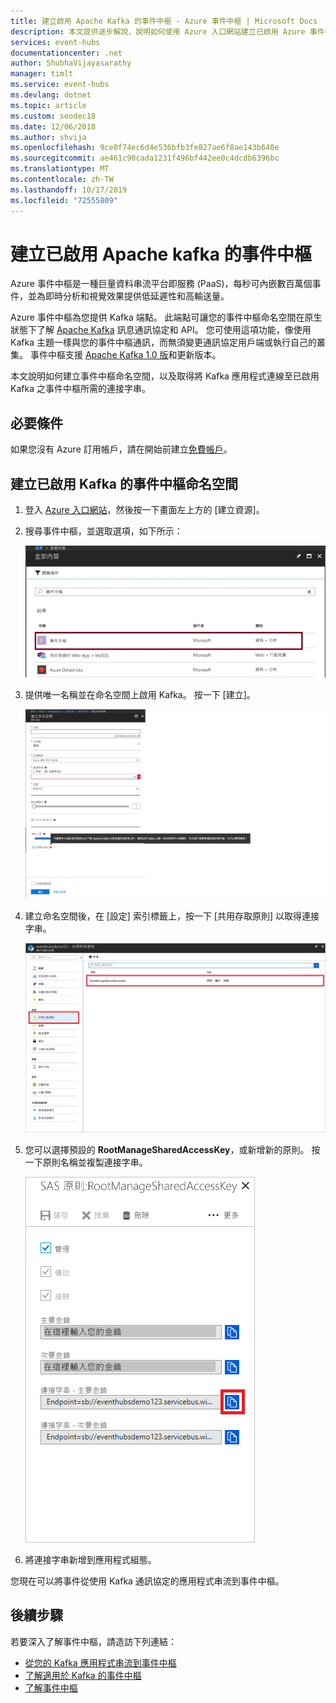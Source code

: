 ```yaml
---
title: 建立啟用 Apache Kafka 的事件中樞 - Azure 事件中樞 | Microsoft Docs
description: 本文提供逐步解說，說明如何使用 Azure 入口網站建立已啟用 Azure 事件中樞命名空間的 Apache Kafka。
services: event-hubs
documentationcenter: .net
author: ShubhaVijayasarathy
manager: timlt
ms.service: event-hubs
ms.devlang: dotnet
ms.topic: article
ms.custom: seodec18
ms.date: 12/06/2018
ms.author: shvija
ms.openlocfilehash: 9ce0f74ec6d4e536bfb3fe827ae6f8ae143b640e
ms.sourcegitcommit: ae461c90cada1231f496bf442ee0c4dcdb6396bc
ms.translationtype: MT
ms.contentlocale: zh-TW
ms.lasthandoff: 10/17/2019
ms.locfileid: "72555809"
---
```

# <a name="create-apache-kafka-enabled-event-hubs"></a>建立已啟用 Apache kafka 的事件中樞

Azure 事件中樞是一種巨量資料串流平台即服務 (PaaS)，每秒可內嵌數百萬個事件，並為即時分析和視覺效果提供低延遲性和高輸送量。

Azure 事件中樞為您提供 Kafka 端點。 此端點可讓您的事件中樞命名空間在原生狀態下了解 [Apache Kafka](https://kafka.apache.org/intro) 訊息通訊協定和 API。 您可使用這項功能，像使用 Kafka 主題一樣與您的事件中樞通訊，而無須變更通訊協定用戶端或執行自己的叢集。 事件中樞支援 [Apache Kafka 1.0 版](https://kafka.apache.org/10/documentation.html)和更新版本。

本文說明如何建立事件中樞命名空間，以及取得將 Kafka 應用程式連線至已啟用 Kafka 之事件中樞所需的連接字串。

## <a name="prerequisites"></a>必要條件

如果您沒有 Azure 訂用帳戶，請在開始前建立[免費帳戶](https://azure.microsoft.com/free/?ref=microsoft.com&utm_source=microsoft.com&utm_medium=docs&utm_campaign=visualstudio)。

## <a name="create-a-kafka-enabled-event-hubs-namespace"></a>建立已啟用 Kafka 的事件中樞命名空間

1. 登入 [Azure 入口網站][Azure portal]，然後按一下畫面左上方的 [建立資源]。

2. 搜尋事件中樞，並選取選項，如下所示：
    
    ![在入口網站中搜尋事件中樞](./media/event-hubs-create-kafka-enabled/event-hubs-create-event-hubs.png)
 
3. 提供唯一名稱並在命名空間上啟用 Kafka。 按一下 [建立]。
    
    ![建立命名空間](./media/event-hubs-create-kafka-enabled/create-kafka-namespace.jpg)
 
4. 建立命名空間後，在 [設定] 索引標籤上，按一下 [共用存取原則] 以取得連接字串。

    ![按一下 [共用存取原則]](./media/event-hubs-create/create-event-hub7.png)

5. 您可以選擇預設的 **RootManageSharedAccessKey**，或新增新的原則。 按一下原則名稱並複製連接字串。 
    
    ![選取原則](./media/event-hubs-create/create-event-hub8.png)
 
6. 將連接字串新增到應用程式組態。

您現在可以將事件從使用 Kafka 通訊協定的應用程式串流到事件中樞。

## <a name="next-steps"></a>後續步驟

若要深入了解事件中樞，請造訪下列連結：

* [從您的 Kafka 應用程式串流到事件中樞](event-hubs-quickstart-kafka-enabled-event-hubs.md)
* [了解適用於 Kafka 的事件中樞](event-hubs-for-kafka-ecosystem-overview.md)
* [了解事件中樞](event-hubs-what-is-event-hubs.md)


[Azure portal]: https://portal.azure.com/
